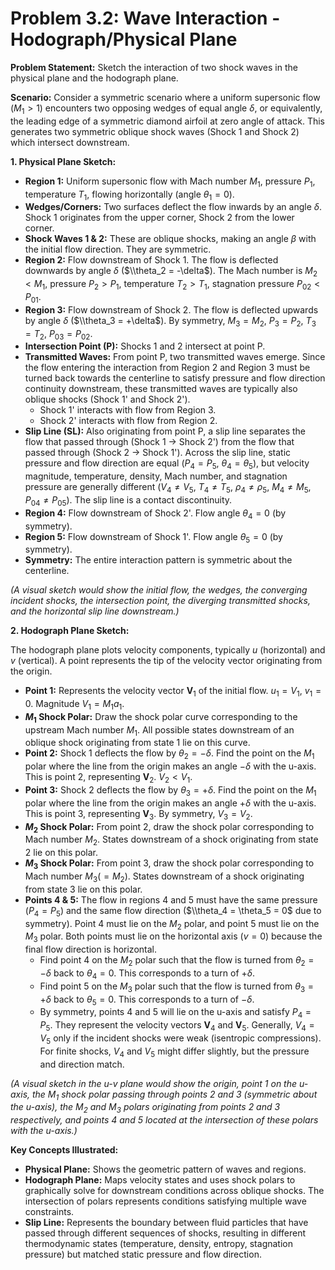 # Problem 3.2: Wave Interaction - Hodograph/Physical Plane

**Problem Statement:**
Sketch the interaction of two shock waves in the physical plane and the hodograph plane.

**Scenario:**
Consider a symmetric scenario where a uniform supersonic flow ($M_1 > 1$) encounters two opposing wedges of equal angle $\delta$, or equivalently, the leading edge of a symmetric diamond airfoil at zero angle of attack. This generates two symmetric oblique shock waves (Shock 1 and Shock 2) which intersect downstream.

**1. Physical Plane Sketch:**

*   **Region 1:** Uniform supersonic flow with Mach number $M_1$, pressure $P_1$, temperature $T_1$, flowing horizontally (angle $\theta_1 = 0$).
*   **Wedges/Corners:** Two surfaces deflect the flow inwards by an angle $\delta$. Shock 1 originates from the upper corner, Shock 2 from the lower corner.
*   **Shock Waves 1 & 2:** These are oblique shocks, making an angle $\beta$ with the initial flow direction. They are symmetric.
*   **Region 2:** Flow downstream of Shock 1. The flow is deflected downwards by angle $\delta$ ($\\theta_2 = -\delta$). The Mach number is $M_2 < M_1$, pressure $P_2 > P_1$, temperature $T_2 > T_1$, stagnation pressure $P_{02} < P_{01}$.
*   **Region 3:** Flow downstream of Shock 2. The flow is deflected upwards by angle $\delta$ ($\\theta_3 = +\delta$). By symmetry, $M_3 = M_2$, $P_3 = P_2$, $T_3 = T_2$, $P_{03} = P_{02}$.
*   **Intersection Point (P):** Shocks 1 and 2 intersect at point P.
*   **Transmitted Waves:** From point P, two transmitted waves emerge. Since the flow entering the interaction from Region 2 and Region 3 must be turned back towards the centerline to satisfy pressure and flow direction continuity downstream, these transmitted waves are typically also oblique shocks (Shock 1' and Shock 2').
    *   Shock 1' interacts with flow from Region 3.
    *   Shock 2' interacts with flow from Region 2.
*   **Slip Line (SL):** Also originating from point P, a slip line separates the flow that passed through (Shock 1 $\to$ Shock 2') from the flow that passed through (Shock 2 $\to$ Shock 1'). Across the slip line, static pressure and flow direction are equal ($P_4 = P_5$, $\theta_4 = \theta_5$), but velocity magnitude, temperature, density, Mach number, and stagnation pressure are generally different ($V_4 \neq V_5$, $T_4 \neq T_5$, $\rho_4 \neq \rho_5$, $M_4 \neq M_5$, $P_{04} \neq P_{05}$). The slip line is a contact discontinuity.
*   **Region 4:** Flow downstream of Shock 2'. Flow angle $\theta_4 = 0$ (by symmetry).
*   **Region 5:** Flow downstream of Shock 1'. Flow angle $\theta_5 = 0$ (by symmetry).
*   **Symmetry:** The entire interaction pattern is symmetric about the centerline.

*(A visual sketch would show the initial flow, the wedges, the converging incident shocks, the intersection point, the diverging transmitted shocks, and the horizontal slip line downstream.)*

**2. Hodograph Plane Sketch:**

The hodograph plane plots velocity components, typically $u$ (horizontal) and $v$ (vertical). A point represents the tip of the velocity vector originating from the origin.

*   **Point 1:** Represents the velocity vector $\mathbf{V}_1$ of the initial flow. $u_1 = V_1$, $v_1 = 0$. Magnitude $V_1 = M_1 a_1$.
*   **$M_1$ Shock Polar:** Draw the shock polar curve corresponding to the upstream Mach number $M_1$. All possible states downstream of an oblique shock originating from state 1 lie on this curve.
*   **Point 2:** Shock 1 deflects the flow by $\theta_2 = -\delta$. Find the point on the $M_1$ polar where the line from the origin makes an angle $-\delta$ with the u-axis. This is point 2, representing $\mathbf{V}_2$. $V_2 < V_1$.
*   **Point 3:** Shock 2 deflects the flow by $\theta_3 = +\delta$. Find the point on the $M_1$ polar where the line from the origin makes an angle $+\delta$ with the u-axis. This is point 3, representing $\mathbf{V}_3$. By symmetry, $V_3 = V_2$.
*   **$M_2$ Shock Polar:** From point 2, draw the shock polar corresponding to Mach number $M_2$. States downstream of a shock originating from state 2 lie on this polar.
*   **$M_3$ Shock Polar:** From point 3, draw the shock polar corresponding to Mach number $M_3 (=M_2)$. States downstream of a shock originating from state 3 lie on this polar.
*   **Points 4 & 5:** The flow in regions 4 and 5 must have the same pressure ($P_4=P_5$) and the same flow direction ($\\theta_4 = \theta_5 = 0$ due to symmetry). Point 4 must lie on the $M_2$ polar, and point 5 must lie on the $M_3$ polar. Both points must lie on the horizontal axis ($v=0$) because the final flow direction is horizontal.
    *   Find point 4 on the $M_2$ polar such that the flow is turned from $\theta_2 = -\delta$ back to $\theta_4 = 0$. This corresponds to a turn of $+\delta$.
    *   Find point 5 on the $M_3$ polar such that the flow is turned from $\theta_3 = +\delta$ back to $\theta_5 = 0$. This corresponds to a turn of $-\delta$.
    *   By symmetry, points 4 and 5 will lie on the u-axis and satisfy $P_4=P_5$. They represent the velocity vectors $\mathbf{V}_4$ and $\mathbf{V}_5$. Generally, $V_4 = V_5$ only if the incident shocks were weak (isentropic compressions). For finite shocks, $V_4$ and $V_5$ might differ slightly, but the pressure and direction match.

*(A visual sketch in the u-v plane would show the origin, point 1 on the u-axis, the $M_1$ shock polar passing through points 2 and 3 (symmetric about the u-axis), the $M_2$ and $M_3$ polars originating from points 2 and 3 respectively, and points 4 and 5 located at the intersection of these polars with the u-axis.)*

**Key Concepts Illustrated:**
*   **Physical Plane:** Shows the geometric pattern of waves and regions.
*   **Hodograph Plane:** Maps velocity states and uses shock polars to graphically solve for downstream conditions across oblique shocks. The intersection of polars represents conditions satisfying multiple wave constraints.
*   **Slip Line:** Represents the boundary between fluid particles that have passed through different sequences of shocks, resulting in different thermodynamic states (temperature, density, entropy, stagnation pressure) but matched static pressure and flow direction.
